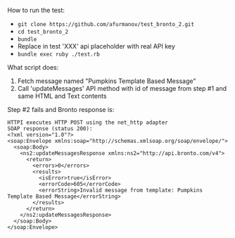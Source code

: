 How to run the test:

  - `git clone https://github.com/afurmanov/test_bronto_2.git`
  - `cd test_bronto_2`
  - `bundle`
  - Replace in test 'XXX' api placeholder with real API key
  - `bundle exec ruby ./test.rb`

What script does:
 1. Fetch message named "Pumpkins Template Based Message"
 2. Call 'updateMessages' API method with id of message from step #1 and same HTML and Text contents

Step #2 fails and Bronto response is:
```
HTTPI executes HTTP POST using the net_http adapter
SOAP response (status 200):
<?xml version="1.0"?>
<soap:Envelope xmlns:soap="http://schemas.xmlsoap.org/soap/envelope/">
  <soap:Body>
    <ns2:updateMessagesResponse xmlns:ns2="http://api.bronto.com/v4">
      <return>
        <errors>0</errors>
        <results>
          <isError>true</isError>
          <errorCode>605</errorCode>
          <errorString>Invalid message from template: Pumpkins Template Based Message</errorString>
        </results>
      </return>
    </ns2:updateMessagesResponse>
  </soap:Body>
</soap:Envelope>
````
